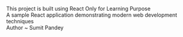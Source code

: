 This project is built using React Only for Learning Purpose
<br>
A sample React application demonstrating modern web development techniques
<br>
Author ~ Sumit Pandey

